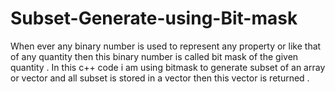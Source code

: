 # Subset-Generate-using-Bit-mask
When ever any binary number is used to represent any property or like that of any quantity then this binary number is called bit mask of the given quantity . In this c++ code i am using bitmask to generate subset of an array or vector and all subset is stored in a vector then this vector is returned . 
